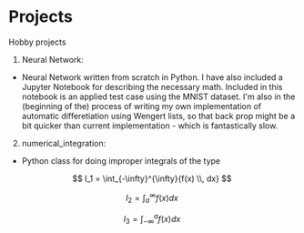 # Projects
Hobby projects

1) Neural Network:
  - Neural Network written from scratch in Python. I have also included a Jupyter Notebook for describing the necessary math. Included in this notebook is an applied test case using the MNIST dataset. I'm also in the (beginning of the) process of writing my own implementation of automatic differetiation using Wengert lists, so that back prop might be a bit quicker than current implementation - which is fantastically slow. 
  
2) numerical_integration:
  - Python class for doing improper integrals of the type
  
  $$
  I_1 = \int_{-\infty}^{\infty}{f(x) \\, dx}
  $$
  
  $$
  I_2 = \int_{a}^{\infty}{f(x)  dx}
  $$
  
  $$
  I_3 = \int_{-\infty}^{a}{f(x)  dx}
  $$
  
 
